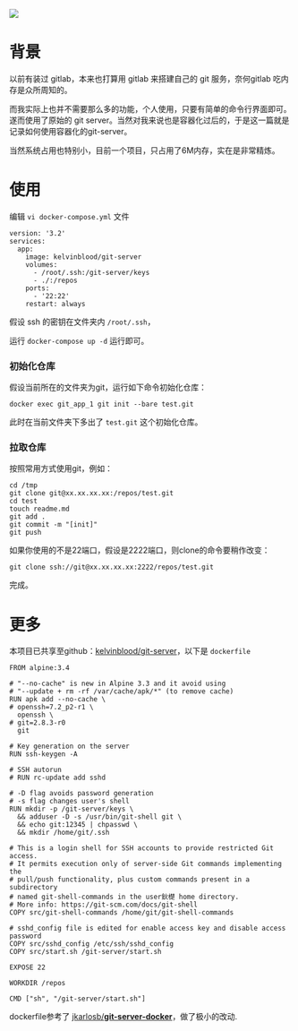 ![](https://cdn.kelu.org/blog/tags/git.jpg)

# 背景

以前有装过 gitlab，本来也打算用 gitlab 来搭建自己的 git 服务，奈何gitlab 吃内存是众所周知的。

而我实际上也并不需要那么多的功能，个人使用，只要有简单的命令行界面即可。遂而使用了原始的 git server。当然对我来说也是容器化过后的，于是这一篇就是记录如何使用容器化的git-server。 

当然系统占用也特别小，目前一个项目，只占用了6M内存，实在是非常精炼。

# 使用

编辑 `vi docker-compose.yml` 文件

```
version: '3.2'
services:
  app:
    image: kelvinblood/git-server
    volumes:
      - /root/.ssh:/git-server/keys
      - ./:/repos
    ports:
      - '22:22'
    restart: always
```

假设 ssh 的密钥在文件夹内 `/root/.ssh`，

运行 `docker-compose up -d` 运行即可。

### 初始化仓库

假设当前所在的文件夹为git，运行如下命令初始化仓库：

```
docker exec git_app_1 git init --bare test.git
```

此时在当前文件夹下多出了 `test.git` 这个初始化仓库。

### 拉取仓库 

按照常用方式使用git，例如：

```
cd /tmp
git clone git@xx.xx.xx.xx:/repos/test.git
cd test
touch readme.md
git add .
git commit -m "[init]"
git push
```

如果你使用的不是22端口，假设是2222端口，则clone的命令要稍作改变：

```
git clone ssh://git@xx.xx.xx.xx:2222/repos/test.git
```

完成。

# 更多

本项目已共享至github：[kelvinblood/git-server](https://github.com/kelvinblood/git-server)，以下是 `dockerfile`

```
FROM alpine:3.4

# "--no-cache" is new in Alpine 3.3 and it avoid using
# "--update + rm -rf /var/cache/apk/*" (to remove cache)
RUN apk add --no-cache \
# openssh=7.2_p2-r1 \
  openssh \
# git=2.8.3-r0
  git

# Key generation on the server
RUN ssh-keygen -A

# SSH autorun
# RUN rc-update add sshd

# -D flag avoids password generation
# -s flag changes user's shell
RUN mkdir -p /git-server/keys \
  && adduser -D -s /usr/bin/git-shell git \
  && echo git:12345 | chpasswd \
  && mkdir /home/git/.ssh

# This is a login shell for SSH accounts to provide restricted Git access.
# It permits execution only of server-side Git commands implementing the
# pull/push functionality, plus custom commands present in a subdirectory
# named git-shell-commands in the user鈥檚 home directory.
# More info: https://git-scm.com/docs/git-shell
COPY src/git-shell-commands /home/git/git-shell-commands

# sshd_config file is edited for enable access key and disable access password
COPY src/sshd_config /etc/ssh/sshd_config
COPY src/start.sh /git-server/start.sh

EXPOSE 22

WORKDIR /repos

CMD ["sh", "/git-server/start.sh"]
```

dockerfile参考了 [jkarlosb/**git-server-docker**](https://github.com/jkarlosb/git-server-docker)，做了极小的改动.